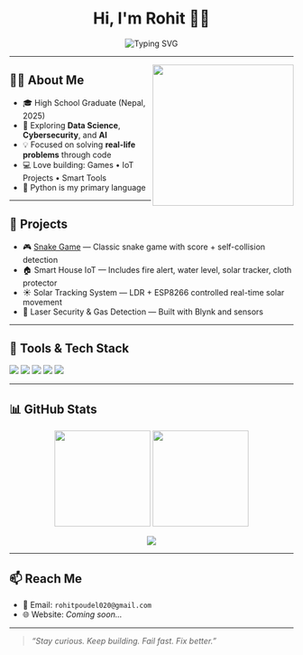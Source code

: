 <h1 align="center">Hi, I'm Rohit 👨‍💻</h1>

<p align="center">
  <img src="https://readme-typing-svg.demolab.com?font=Fira+Code&pause=1000&center=true&width=460&lines=Python+Developer;IoT+%7C+Security+Enthusiast;Learning+Data+Science+%7C+AI;Loves+Building+Smart+Projects" alt="Typing SVG" />
</p>

---

<img align="right" src="https://media.giphy.com/media/qgQUggAC3Pfv687qPC/giphy.gif" width="250" />

## 👨‍💻 About Me

- 🎓 High School Graduate (Nepal, 2025)
- 🧠 Exploring **Data Science**, **Cybersecurity**, and **AI**
- 💡 Focused on solving **real-life problems** through code
- 💻 Love building: Games • IoT Projects • Smart Tools
- 🐍 Python is my primary language

---

## 🚀 Projects

- 🎮 [Snake Game](https://github.com/Code4Sake/Snake_game) — Classic snake game with score + self-collision detection  
- 🏠 Smart House IoT — Includes fire alert, water level, solar tracker, cloth protector  
- ☀️ Solar Tracking System — LDR + ESP8266 controlled real-time solar movement  
- 🔐 Laser Security & Gas Detection — Built with Blynk and sensors

---

## 🧰 Tools & Tech Stack

<p>
  <img src="https://img.shields.io/badge/Python-3670A0?style=for-the-badge&logo=python&logoColor=ffdd54"/>
  <img src="https://img.shields.io/badge/Arduino-00979D?style=for-the-badge&logo=arduino&logoColor=white"/>
  <img src="https://img.shields.io/badge/C/C++-00599C?style=for-the-badge&logo=cplusplus&logoColor=white"/>
  <img src="https://img.shields.io/badge/Git-FF4500?style=for-the-badge&logo=git&logoColor=white"/>
  <img src="https://img.shields.io/badge/GitHub-181717?style=for-the-badge&logo=github&logoColor=white"/>
</p>

---

## 📊 GitHub Stats

<p align="center">
  <img src="https://github-readme-stats.vercel.app/api?username=Code4Sake&show_icons=true&theme=tokyonight&hide_border=true" height="170"/>
  <img src="https://github-readme-stats.vercel.app/api/top-langs/?username=Code4Sake&layout=compact&theme=tokyonight&hide_border=true" height="170"/>
</p>

<p align="center">
  <img src="https://streak-stats.demolab.com?user=Code4Sake&theme=tokyonight&hide_border=true" />
</p>

---

## 📫 Reach Me

- 📧 Email: `rohitpoudel020@gmail.com`
- 🌐 Website: _Coming soon..._

---

> _“Stay curious. Keep building. Fail fast. Fix better.”_
